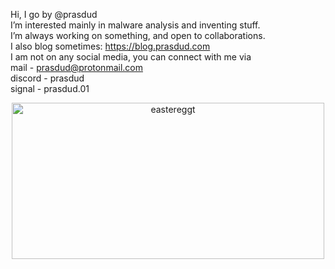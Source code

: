 Hi, I go by @prasdud</br>
I’m interested mainly in malware analysis and inventing stuff.</br>
I’m always working on something, and open to collaborations.</br>
I also blog sometimes: https://blog.prasdud.com</br>
I am not on any social media, you can connect with me via</br>
mail - prasdud@protonmail.com</br>
discord - prasdud</br>
signal - prasdud.01</br>
<div style="text-align: center";>
<img src="https://1b-f.s3.eu-west-1.amazonaws.com/a/148086-338A9084-00D7-46DA-8436-D213E44147E7-0-1577173512.gif" alt="eastereggt" width="500" height="250">
</div>
